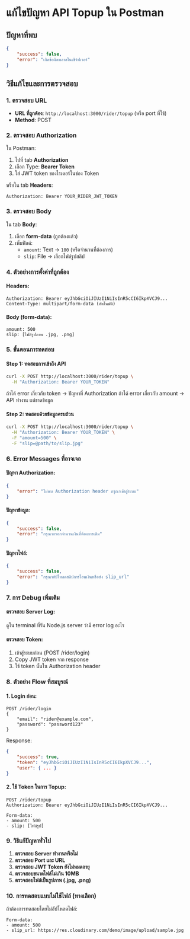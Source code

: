 # แก้ไขปัญหา API Topup ใน Postman

## ปัญหาที่พบ
```json
{
    "success": false,
    "error": "เกิดข้อผิดพลาดในเซิร์ฟเวอร์"
}
```

## วิธีแก้ไขและการตรวจสอบ

### 1. ตรวจสอบ URL
- **URL ที่ถูกต้อง**: `http://localhost:3000/rider/topup` (หรือ port ที่ใช้)
- **Method**: POST

### 2. ตรวจสอบ Authorization
ใน Postman:
1. ไปที่ tab **Authorization**
2. เลือก Type: **Bearer Token**
3. ใส่ JWT token ของไรเดอร์ในช่อง Token

หรือใน tab **Headers**:
```
Authorization: Bearer YOUR_RIDER_JWT_TOKEN
```

### 3. ตรวจสอบ Body
ใน tab **Body**:
1. เลือก **form-data** (ถูกต้องแล้ว)
2. เพิ่มฟิลด์:
   - `amount`: Text → `100` (หรือจำนวนที่ต้องการ)
   - `slip`: File → เลือกไฟล์รูปสลิป

### 4. ตัวอย่างการตั้งค่าที่ถูกต้อง

#### Headers:
```
Authorization: Bearer eyJhbGciOiJIUzI1NiIsInR5cCI6IkpXVCJ9...
Content-Type: multipart/form-data (อัตโนมัติ)
```

#### Body (form-data):
```
amount: 500
slip: [ไฟล์รูปภาพ .jpg, .png]
```

### 5. ขั้นตอนการทดสอบ

#### Step 1: ทดสอบการเข้าถึง API
```bash
curl -X POST http://localhost:3000/rider/topup \
  -H "Authorization: Bearer YOUR_TOKEN"
```

ถ้าได้ error เกี่ยวกับ token → ปัญหาที่ Authorization
ถ้าได้ error เกี่ยวกับ amount → API ทำงาน แต่ขาดข้อมูล

#### Step 2: ทดสอบด้วยข้อมูลครบถ้วน
```bash
curl -X POST http://localhost:3000/rider/topup \
  -H "Authorization: Bearer YOUR_TOKEN" \
  -F "amount=500" \
  -F "slip=@path/to/slip.jpg"
```

### 6. Error Messages ที่อาจเจอ

#### ปัญหา Authorization:
```json
{
    "error": "ไม่พบ Authorization header กรุณาเข้าสู่ระบบ"
}
```

#### ปัญหาข้อมูล:
```json
{
    "success": false,
    "error": "กรุณากรอกจำนวนเงินที่ต้องการเติม"
}
```

#### ปัญหาไฟล์:
```json
{
    "success": false,
    "error": "กรุณาอัปโหลดสลิปการโอนเงินหรือส่ง slip_url"
}
```

### 7. การ Debug เพิ่มเติม

#### ตรวจสอบ Server Log:
ดูใน terminal ที่รัน Node.js server ว่ามี error log อะไร

#### ตรวจสอบ Token:
1. เข้าสู่ระบบก่อน (POST /rider/login)
2. Copy JWT token จาก response
3. ใช้ token นั้นใน Authorization header

### 8. ตัวอย่าง Flow ที่สมบูรณ์

#### 1. Login ก่อน:
```
POST /rider/login
{
    "email": "rider@example.com",
    "password": "password123"
}
```

Response:
```json
{
    "success": true,
    "token": "eyJhbGciOiJIUzI1NiIsInR5cCI6IkpXVCJ9...",
    "user": { ... }
}
```

#### 2. ใช้ Token ในการ Topup:
```
POST /rider/topup
Authorization: Bearer eyJhbGciOiJIUzI1NiIsInR5cCI6IkpXVCJ9...

Form-data:
- amount: 500
- slip: [ไฟล์รูป]
```

### 9. วิธีแก้ปัญหาทั่วไป

1. **ตรวจสอบ Server ทำงานหรือไม่**
2. **ตรวจสอบ Port และ URL**
3. **ตรวจสอบ JWT Token ยังไม่หมดอายุ**
4. **ตรวจสอบขนาดไฟล์ไม่เกิน 10MB**
5. **ตรวจสอบไฟล์เป็นรูปภาพ (.jpg, .png)**

### 10. การทดสอบแบบไม่ใช้ไฟล์ (ทางเลือก)

ถ้าต้องการทดสอบโดยไม่อัปโหลดไฟล์:
```
Form-data:
- amount: 500
- slip_url: https://res.cloudinary.com/demo/image/upload/sample.jpg
```
